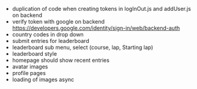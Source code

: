 * duplication of code when creating tokens in logInOut.js and addUser.js on backend
* verify token with google on backend https://developers.google.com/identity/sign-in/web/backend-auth
* country codes in drop down
* submit entries for leaderboard
* leaderboard sub menu, select (course, lap, Starting lap)
* leaderboard style
* homepage should show recent entries
* avatar images
* profile pages
* loading of images async

